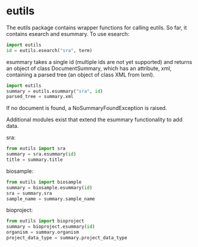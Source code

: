 eutils
======

The eutils package contains wrapper functions for calling eutils. So far, it contains esearch and esummary. To use esearch:

```python
import eutils
id = eutils.esearch("sra", term)
```

esummary takes a single id (multiple ids are not yet supported) and returns an
object of class DocumentSummary, which has an attribute, xml, containing a parsed
tree (an object of class XML from lxml).

```python
import eutils
summary = eutils.esummary("sra", id)
parsed_tree = summary.xml
```

If no document is found, a NoSummaryFoundException is raised.

Additional modules exist that extend the esummary functionality to add data.

sra:

```python
from eutils import sra
summary = sra.esummary(id)
title = summary.title
```

biosample:

```python
from eutils import biosample
summary = biosample.esummary(id)
sra = summary.sra
sample_name = summary.sample_name
```

bioproject:

```python
from eutils import bioproject
summary = bioproject.esummary(id)
organism = summary.organism
project_data_type = summary.project_data_type
```

